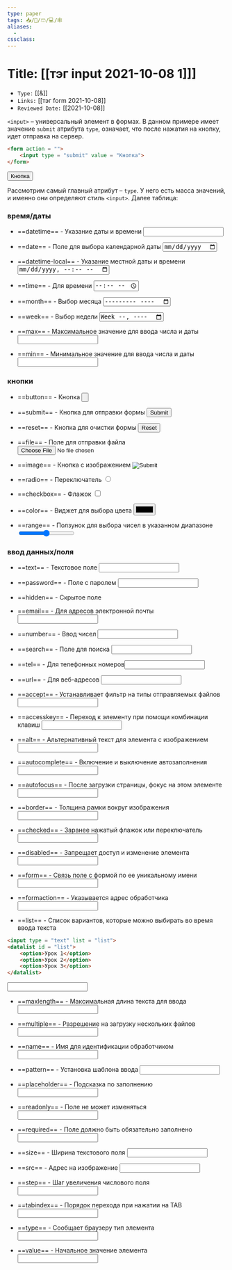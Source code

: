 ```yaml
---
type: paper
tags: 📥️/📜️/🩳/💻/🕸
aliases:
  - 
cssclass: 
---
```




# Title: **[[тэг input 2021-10-08 1]]]**
- `Type:` [[&]]
- `Links:` [[тэг form 2021-10-08]]
- `Reviewed Date:` [[2021-10-08]]


`<input>` – универсальный элемент в формах. В данном примере имеет значение `submit` атрибута `type`, означает, что после нажатия на кнопку, идет отправка на сервер.

```html
<form action = "">  
	<input type = "submit" value = "Кнопка">  
</form>
```

<form action = "">  
	<input type = "submit" value = "Кнопка">  
</form>

Рассмотрим самый главный атрибут – `type`. У него есть масса значений, и именно они определяют стиль `<input>`. Далее таблица:

### время/даты
- ==datetime== - Указание даты и времени <input id = "2" type = "datetime">

- ==date== - Поле для выбора календарной даты <input id = "2" type = "date">

- ==datetime-local== - Указание местной даты и времени <input id = "2" type = "datetime-local">

- ==time== - Для времени <input id = "2" type = "time">

- ==month== - Выбор месяца <input id = "2" type = "month">

- ==week== - Выбор недели <input id = "2" type = "week">

- ==max== - Максимальное значение для ввода числа и даты <input id = "2" type = "max">

- ==min== - Минимальное значение для ввода числа и даты <input id = "2" type = "min">

### кнопки
- ==button== - Кнопка <input id = "2" type = "button">

- ==submit== - Кнопка для отправки формы <input id = "2" type = "submit">

- ==reset== - Кнопка для очистки формы <input id = "2" type = "reset">

- ==file== - Поле для отправки файла <input id = "2" type = "file">

- ==image== - Кнопка с изображением <input id = "2" type = "image">

- ==radio== - Переключатель <input id = "2" type = "radio">

- ==checkbox== - Флажок <input id = "2" type = "checkbox">

- ==color== - Виджет для выбора цвета <input id = "2" type = "color">

- ==range== - Ползунок для выбора чисел в указанном диапазоне <input id = "2" type = "range">


### ввод данных/поля
- ==text== - Текстовое полe <input id = "4" type = "text">
 
- ==password== - Поле с паролем <input id = "4" type = "password">

- ==hidden== - Скрытое поле <input id = "2" type = "hidden">

- ==email== - Для адресов электронной почты <input id = "2" type = "email">

- ==number== - Ввод чисел <input id = "2" type = "number">

- ==search== - Поле для поиска <input id = "2" type = "search">

- ==tel== - Для телефонных номеров<input id = "2" type = "tel">

- ==url== - Для веб-адресов <input id = "2" type = "url">

- ==accept== - Устанавливает фильтр на типы отправляемых файлов <input id = "2" type = "accept">

- ==accesskey== - Переход к элементу при помощи комбинации клавиш <input id = "2" type = "accesskey">

- ==alt== - Альтернативный текст для элемента с изображением <input id = "2" type = "alt">

- ==autocomplete== - Включение и выключение автозаполнения <input id = "2" type = "autocomplete">

- ==autofocus== - После загрузки страницы, фокус на этом элементе <input id = "2" type = "autofocus">

- ==border== - Толщина рамки вокруг изображения <input id = "2" type = "border">

- ==checked== - Заранее нажатый флажок или переключатель<input id = "2" type = "checked">

- ==disabled== - Запрещает доступ и изменение элемента<input id = "2" type = "disabled">

- ==form== - Связь поле с формой по ее уникальному имени <input id = "2" type = "form">

- ==formaction== - Указывается адрес обработчика <input id = "2" type = "formaction">

- ==list== - Список вариантов, которые можно выбирать во время ввода текста


```html
<input type = "text" list = "list">
<datalist id = "list">    
	<option>Урок 1</option>   
	<option>Урок 2</option>  
	<option>Урок 3</option>
</datalist>
```

<input type = "text" list = "list">
<datalist id = "list">    
	<option>Урок 1</option>   
	<option>Урок 2</option>  
	<option>Урок 3</option>
</datalist>


- ==maxlength== - Максимальная длина текста для ввода <input id = "2" type = "maxlength">

- ==multiple== - Разрешение на загрузку нескольких файлов <input id = "2" type = "multiple">

- ==name== - Имя для идентификации обработчиком <input id = "2" type = "name">

- ==pattern== - Установка шаблона ввода <input id = "2" type = "pattern">

- ==placeholder== - Подсказка по заполнению <input id = "2" type = "placeholder">

- ==readonly== - Поле не может изменяться<input id = "2" type = "readonly">

- ==required== - Поле должно быть обязательно заполнено<input id = "2" type = "required">

- ==size== - Ширина текстового поля <input id = "2" type = "size">

- ==src== - Адрес на изображение <input id = "2" type = "src">

- ==step== - Шаг увеличения числового поля <input id = "2" type = "step">

- ==tabindex== - Порядок перехода при нажатии на TAB <input id = "2" type = "tabindex">

- ==type== - Сообщает браузеру тип элемента <input id = "2" type = "type">

- ==value== - Начальное значение элемента <input id = "2" type = "value">